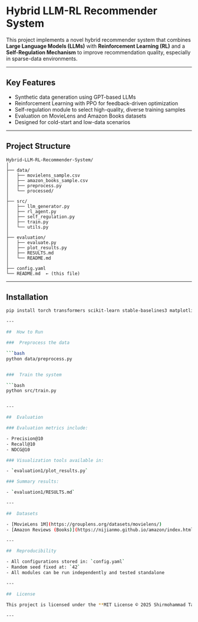 #  Hybrid LLM-RL Recommender System

This project implements a novel hybrid recommender system that combines **Large Language Models (LLMs)** with **Reinforcement Learning (RL)** and a **Self-Regulation Mechanism** to improve recommendation quality, especially in sparse-data environments.

---

##  Key Features

-  Synthetic data generation using GPT-based LLMs
-  Reinforcement Learning with PPO for feedback-driven optimization
-  Self-regulation module to select high-quality, diverse training samples
-  Evaluation on MovieLens and Amazon Books datasets
-  Designed for cold-start and low-data scenarios

---

##  Project Structure

```
Hybrid-LLM-RL-Recommender-System/
│
├── data/
│   ├── movielens_sample.csv
│   ├── amazon_books_sample.csv
│   ├── preprocess.py
│   └── processed/
│
├── src/
│   ├── llm_generator.py
│   ├── rl_agent.py
│   ├── self_regulation.py
│   ├── train.py
│   └── utils.py
│
├── evaluation/
│   ├── evaluate.py
│   ├── plot_results.py
│   ├── RESULTS.md
│   └── README.md
│
├── config.yaml
└── README.md  ← (this file)
```


---

##  Installation

```bash
pip install torch transformers scikit-learn stable-baselines3 matplotlib pandas

---

##  How to Run

###  Preprocess the data

```bash
python data/preprocess.py


###  Train the system

```bash
python src/train.py


---

##  Evaluation

### Evaluation metrics include:

- Precision@10
- Recall@10
- NDCG@10

### Visualization tools available in:

- `evaluation1/plot_results.py`

### Summary results:

- `evaluation1/RESULTS.md`

---

##  Datasets

- [MovieLens 1M](https://grouplens.org/datasets/movielens/)
- [Amazon Reviews (Books)](https://nijianmo.github.io/amazon/index.html)

---

##  Reproducibility

- All configurations stored in: `config.yaml`
- Random seed fixed at: `42`
- All modules can be run independently and tested standalone

---

##  License

This project is licensed under the **MIT License © 2025 Shirmohammad Tavangari**

---


